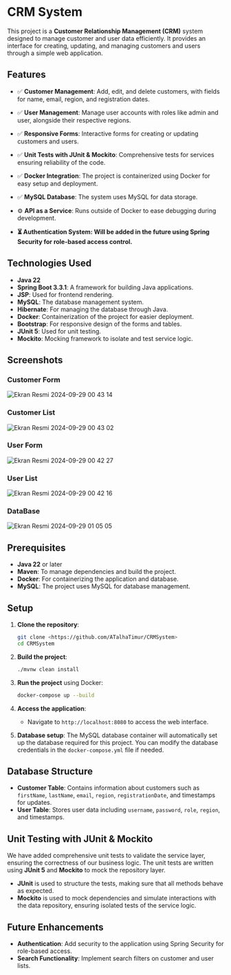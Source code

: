
# CRM System

This project is a **Customer Relationship Management (CRM)** system designed to manage customer and user data efficiently. It provides an interface for creating, updating, and managing customers and users through a simple web application.

## Features

- ✅ **Customer Management**: Add, edit, and delete customers, with fields for name, email, region, and registration dates.
- ✅ **User Management**: Manage user accounts with roles like admin and user, alongside their respective regions.
- ✅ **Responsive Forms**: Interactive forms for creating or updating customers and users.
- ✅ **Unit Tests with JUnit & Mockito**: Comprehensive tests for services ensuring reliability of the code.
- ✅ **Docker Integration**: The project is containerized using Docker for easy setup and deployment.
- ✅ **MySQL Database**: The system uses MySQL for data storage.
- ⚙️ **API as a Service**: Runs outside of Docker to ease debugging during development.
  
- **⏳ **Authentication System**: Will be added in the future using **Spring Security** for role-based access control.**

## Technologies Used

- **Java 22**
- **Spring Boot 3.3.1**: A framework for building Java applications.
- **JSP**: Used for frontend rendering.
- **MySQL**: The database management system.
- **Hibernate**: For managing the database through Java.
- **Docker**: Containerization of the project for easier deployment.
- **Bootstrap**: For responsive design of the forms and tables.
- **JUnit 5**: Used for unit testing.
- **Mockito**: Mocking framework to isolate and test service logic.

## Screenshots

### Customer Form

![Ekran Resmi 2024-09-29 00 43 14](https://github.com/user-attachments/assets/91066f29-a94f-473b-ad0e-f818c7b87530)

### Customer List

![Ekran Resmi 2024-09-29 00 43 02](https://github.com/user-attachments/assets/80ec9bc0-ceaf-4979-a9db-4c35d7c0f654)

### User Form

![Ekran Resmi 2024-09-29 00 42 27](https://github.com/user-attachments/assets/926b49a8-7194-4cee-8de5-cf584911ff2b)

### User List

![Ekran Resmi 2024-09-29 00 42 16](https://github.com/user-attachments/assets/f22c9c77-e3e2-46dd-8e16-3a9ceb455c74)

### DataBase 

![Ekran Resmi 2024-09-29 01 05 05](https://github.com/user-attachments/assets/f1e7f4e4-5bae-405f-81cc-cff3b785b8e6)

## Prerequisites

- **Java 22** or later
- **Maven**: To manage dependencies and build the project.
- **Docker**: For containerizing the application and database.
- **MySQL**: The project uses MySQL for database management.

## Setup

1. **Clone the repository**:
   ```bash
   git clone <https://github.com/ATalhaTimur/CRMSystem>
   cd CRMSystem
   ```

2. **Build the project**:
   ```bash
   ./mvnw clean install
   ```

3. **Run the project** using Docker:
   ```bash
   docker-compose up --build
   ```

4. **Access the application**:
   - Navigate to `http://localhost:8080` to access the web interface.
   
5. **Database setup**:
   The MySQL database container will automatically set up the database required for this project. You can modify the database credentials in the `docker-compose.yml` file if needed.

## Database Structure

- **Customer Table**: Contains information about customers such as `firstName`, `lastName`, `email`, `region`, `registrationDate`, and timestamps for updates.
- **User Table**: Stores user data including `username`, `password`, `role`, `region`, and timestamps.

## Unit Testing with JUnit & Mockito

We have added comprehensive unit tests to validate the service layer, ensuring the correctness of our business logic. The unit tests are written using **JUnit 5** and **Mockito** to mock the repository layer.

- **JUnit** is used to structure the tests, making sure that all methods behave as expected.
- **Mockito** is used to mock dependencies and simulate interactions with the data repository, ensuring isolated tests of the service logic.
## Future Enhancements

- **Authentication**: Add security to the application using Spring Security for role-based access.
- **Search Functionality**: Implement search filters on customer and user lists.
